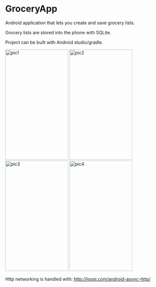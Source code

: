 # GroceryApp

Android application that lets you create and save grocery lists.

Grocery lists are stored into the phone with SQLite.

Project can be built with Android studio/gradle.


<img src="https://i.imgur.com/hqi8d6P.jpg" alt="pic1" width="200" height="350">    <img src="https://i.imgur.com/RvABtb6.jpg" alt="pic2" width="200" height="350">  <img src="https://i.imgur.com/rjTlzkg.jpg" alt="pic3" width="200" height="350">  <img src="https://i.imgur.com/dLzZQzV.jpg" alt="pic4" width="200" height="350">


Http networking is handled with: http://loopj.com/android-async-http/
